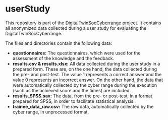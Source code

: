 # userStudy
This repository is part of the [DigitalTwinSocCyberrange](https://github.com/DigitalTwinSocCyberrange) project. It contains all anonymized data collected during a user study for evaluating the DigitalTwinSocCyberrange. 

The files and directories contain the following data:

- **questionnaires:** The questionnaires, which were used for the assessment of the knowledge and the feedback.
- **results.csv & results.xlsx:** All data collected during the user study in a prepared form. These are, on the one hand, the data collected during the pre- and post-test. The value 1 represents a correct answer and the value 0 represents an incorrect answer. On the other hand, the data that were automatically collected by the cyber range during the execution (such as the achieved score and the times) are included.
- **results_SPSS.sav:** The data, from the pre- or post-test, in a format prepared for SPSS, in order to facilitate statistical analysis.
- **trainee_data_raw.csv:** The raw data, automatically collected by the cyber range, in unprocessed format.